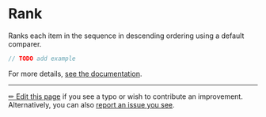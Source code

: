 # Rank

Ranks each item in the sequence in descending ordering using a default
comparer.

```c# --destination-file ../code/Program.cs --region statements --project ../code/TryMoreLinq.csproj
// TODO add example
```

For more details, [see the documentation][doc].

---

[&#x270F; Edit this page][edit] if you see a typo or wish to contribute an
improvement. Alternatively, you can also [report an issue you see][issue].


[edit]: https://github.com/morelinq/try/edit/master/rank.md
[issue]: https://github.com/morelinq/try/issues/new?title=Rank
[doc]: https://morelinq.github.io/3.1/ref/api/html/Overload_MoreLinq_MoreEnumerable_Rank.htm
